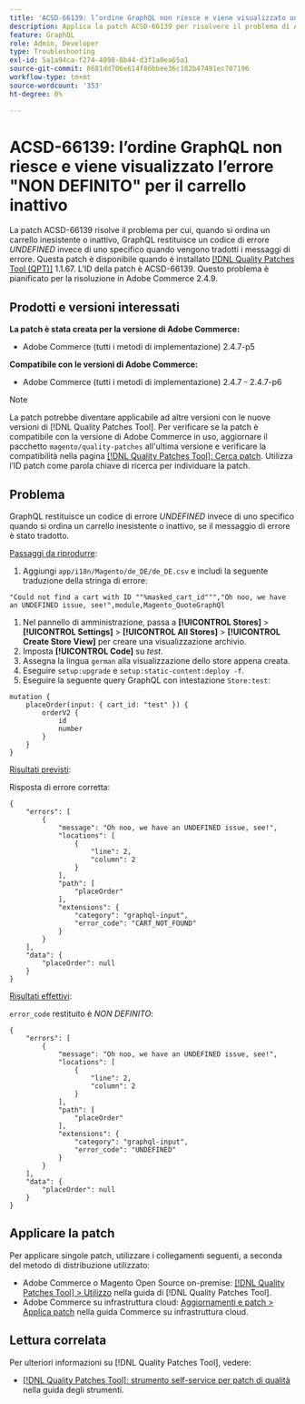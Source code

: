 ```yaml
---
title: 'ACSD-66139: l’ordine GraphQL non riesce e viene visualizzato un errore NON DEFINITO per il carrello inattivo'
description: Applica la patch ACSD-66139 per risolvere il problema di Adobe Commerce per cui, quando effettui un ordine per un carrello inesistente o inattivo, GraphQL restituisce un codice di errore NON DEFINITO invece di uno specifico quando i messaggi di errore vengono tradotti.
feature: GraphQL
role: Admin, Developer
type: Troubleshooting
exl-id: 5a1a94ca-f274-4098-8b44-d3f1a0ea65a1
source-git-commit: 8681dd706e614f86bbee36c182b47491ec707196
workflow-type: tm+mt
source-wordcount: '353'
ht-degree: 0%

---
```


# ACSD-66139: l’ordine GraphQL non riesce e viene visualizzato l’errore &quot;NON DEFINITO&quot; per il carrello inattivo

La patch ACSD-66139 risolve il problema per cui, quando si ordina un carrello inesistente o inattivo, GraphQL restituisce un codice di errore *UNDEFINED* invece di uno specifico quando vengono tradotti i messaggi di errore. Questa patch è disponibile quando è installato [[!DNL Quality Patches Tool (QPT)]](/help/tools/quality-patches-tool/quality-patches-tool-to-self-serve-quality-patches.md) 1.1.67. L’ID della patch è ACSD-66139. Questo problema è pianificato per la risoluzione in Adobe Commerce 2.4.9.

## Prodotti e versioni interessati

**La patch è stata creata per la versione di Adobe Commerce:**

* Adobe Commerce (tutti i metodi di implementazione) 2.4.7-p5

**Compatibile con le versioni di Adobe Commerce:**

* Adobe Commerce (tutti i metodi di implementazione) 2.4.7 - 2.4.7-p6

>[!NOTE]
>
>La patch potrebbe diventare applicabile ad altre versioni con le nuove versioni di [!DNL Quality Patches Tool]. Per verificare se la patch è compatibile con la versione di Adobe Commerce in uso, aggiornare il pacchetto `magento/quality-patches` all&#39;ultima versione e verificare la compatibilità nella pagina [[!DNL Quality Patches Tool]: Cerca patch](https://experienceleague.adobe.com/tools/commerce-quality-patches/index.html). Utilizza l’ID patch come parola chiave di ricerca per individuare la patch.

## Problema

GraphQL restituisce un codice di errore *UNDEFINED* invece di uno specifico quando si ordina un carrello inesistente o inattivo, se il messaggio di errore è stato tradotto.

<u>Passaggi da riprodurre</u>:

1. Aggiungi `app/i18n/Magento/de_DE/de_DE.csv` e includi la seguente traduzione della stringa di errore:

```
"Could not find a cart with ID ""%masked_cart_id""","Oh noo, we have an UNDEFINED issue, see!",module,Magento_QuoteGraphQl
```

1. Nel pannello di amministrazione, passa a **[!UICONTROL Stores]** > **[!UICONTROL Settings]** > **[!UICONTROL All Stores]** > **[!UICONTROL Create Store View]** per creare una visualizzazione archivio.
1. Imposta **[!UICONTROL Code]** su *test*.
1. Assegna la lingua `german` alla visualizzazione dello store appena creata.
1. Eseguire `setup:upgrade` e `setup:static-content:deploy -f`.
1. Eseguire la seguente query GraphQL con intestazione `Store:test`:

```
mutation {
    placeOrder(input: { cart_id: "test" }) {
        orderV2 {
            id
            number
        }
    }
}
```

<u>Risultati previsti</u>:

Risposta di errore corretta:

```
{
    "errors": [
        {
            "message": "Oh noo, we have an UNDEFINED issue, see!",
            "locations": [
                {
                    "line": 2,
                    "column": 2
                }
            ],
            "path": [
                "placeOrder"
            ],
            "extensions": {
                "category": "graphql-input",
                "error_code": "CART_NOT_FOUND"
            }
        }
    ],
    "data": {
        "placeOrder": null
    }
}
```

<u>Risultati effettivi</u>:

`error_code` restituito è *NON DEFINITO*:

```
{
    "errors": [
        {
            "message": "Oh noo, we have an UNDEFINED issue, see!",
            "locations": [
                {
                    "line": 2,
                    "column": 2
                }
            ],
            "path": [
                "placeOrder"
            ],
            "extensions": {
                "category": "graphql-input",
                "error_code": "UNDEFINED"
            }
        }
    ],
    "data": {
        "placeOrder": null
    }
}
```

## Applicare la patch

Per applicare singole patch, utilizzare i collegamenti seguenti, a seconda del metodo di distribuzione utilizzato:

* Adobe Commerce o Magento Open Source on-premise: [[!DNL Quality Patches Tool] > Utilizzo](/help/tools/quality-patches-tool/usage.md) nella guida di [!DNL Quality Patches Tool].
* Adobe Commerce su infrastruttura cloud: [Aggiornamenti e patch > Applica patch](https://experienceleague.adobe.com/docs/commerce-cloud-service/user-guide/develop/upgrade/apply-patches.html) nella guida Commerce su infrastruttura cloud.

## Lettura correlata

Per ulteriori informazioni su [!DNL Quality Patches Tool], vedere:

* [[!DNL Quality Patches Tool]: strumento self-service per patch di qualità](/help/tools/quality-patches-tool/quality-patches-tool-to-self-serve-quality-patches.md) nella guida degli strumenti.
